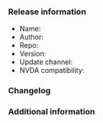 <!-- Please read and fill in the template following this comment.

Example:

### Release information (place the required information for each item after the colon followed by space)

- Name: Add-on Updater
- Author: Joseph Lee
- Repo: https://github.com/josephsl/addonUpdater
- Version: 21.07, 20210815-dev
- Update channel: stable and dev
- NVDA compatibility: 2021.1 and beyond

### Changelog (mention changes in separate lines starting with dash space)

- updated translations.

### Additional information

Other info you consider important.
-->

### Release information

- Name:
- Author:
- Repo:
- Version:
- Update channel:
- NVDA compatibility:

### Changelog

### Additional information

